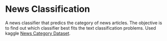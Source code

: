 # News Classification

A news classifier that predics the category of news articles. The objective is to find out which classifier best fits the text classification problems.
Used kaggle
[News Category Dataset](https://www.kaggle.com/rmisra/news-category-dataset/version/1 "News Category Dataset").


